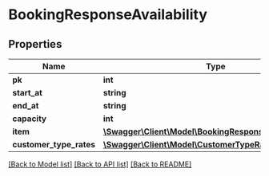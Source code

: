 # BookingResponseAvailability

## Properties
Name | Type | Description | Notes
------------ | ------------- | ------------- | -------------
**pk** | **int** |  | [optional] 
**start_at** | **string** |  | [optional] 
**end_at** | **string** |  | [optional] 
**capacity** | **int** |  | [optional] 
**item** | [**\Swagger\Client\Model\BookingResponseAvailabilityItem**](BookingResponseAvailabilityItem.md) |  | [optional] 
**customer_type_rates** | [**\Swagger\Client\Model\CustomerTypeRateResponse**](CustomerTypeRateResponse.md) |  | [optional] 

[[Back to Model list]](../../README.md#documentation-for-models) [[Back to API list]](../../README.md#documentation-for-api-endpoints) [[Back to README]](../../README.md)

